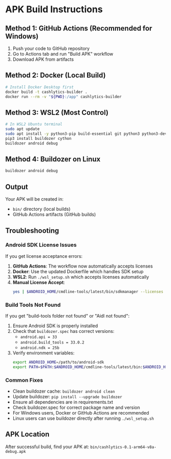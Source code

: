 # APK Build Instructions

## Method 1: GitHub Actions (Recommended for Windows)

1. Push your code to GitHub repository
2. Go to Actions tab and run "Build APK" workflow
3. Download APK from artifacts

## Method 2: Docker (Local Build)

```bash
# Install Docker Desktop first
docker build -t cashlytics-builder .
docker run --rm -v "${PWD}:/app" cashlytics-builder
```

## Method 3: WSL2 (Most Control)

```bash
# In WSL2 Ubuntu terminal
sudo apt update
sudo apt install -y python3-pip build-essential git python3 python3-dev
pip3 install buildozer cython
buildozer android debug
```

## Method 4: Buildozer on Linux

```bash
buildozer android debug
```

## Output

Your APK will be created in:

- `bin/` directory (local builds)
- GitHub Actions artifacts (GitHub builds)

## Troubleshooting

### Android SDK License Issues

If you get license acceptance errors:

1. **GitHub Actions**: The workflow now automatically accepts licenses
2. **Docker**: Use the updated Dockerfile which handles SDK setup
3. **WSL2**: Run `./wsl_setup.sh` which accepts licenses automatically
4. **Manual License Accept**:
   ```bash
   yes | $ANDROID_HOME/cmdline-tools/latest/bin/sdkmanager --licenses
   ```

### Build Tools Not Found

If you get "build-tools folder not found" or "Aidl not found":

1. Ensure Android SDK is properly installed
2. Check that `buildozer.spec` has correct versions:
   - `android.api = 33`
   - `android.build_tools = 33.0.2`
   - `android.ndk = 25b`
3. Verify environment variables:
   ```bash
   export ANDROID_HOME=/path/to/android-sdk
   export PATH=$PATH:$ANDROID_HOME/cmdline-tools/latest/bin:$ANDROID_HOME/platform-tools
   ```

### Common Fixes

- Clean buildozer cache: `buildozer android clean`
- Update buildozer: `pip install --upgrade buildozer`
- Ensure all dependencies are in requirements.txt
- Check buildozer.spec for correct package name and version
- For Windows users, Docker or GitHub Actions are recommended
- Linux users can use buildozer directly after running `./wsl_setup.sh`

## APK Location

After successful build, find your APK at:
`bin/cashlytics-0.1-arm64-v8a-debug.apk`
